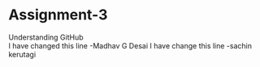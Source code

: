 # Assignment-3
Understanding GitHub
<br>
I have changed this line -Madhav G Desai
I have change this line -sachin kerutagi 
